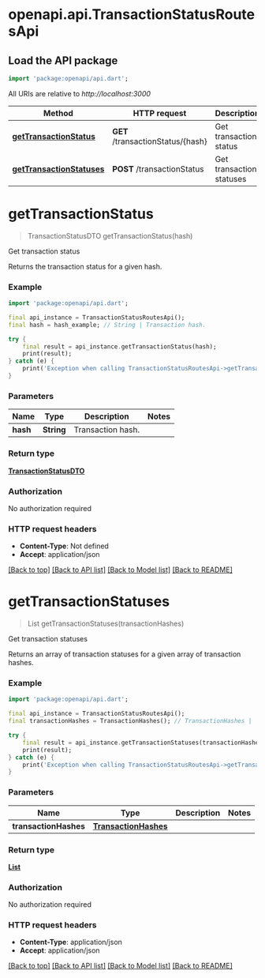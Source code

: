 # openapi.api.TransactionStatusRoutesApi

## Load the API package
```dart
import 'package:openapi/api.dart';
```

All URIs are relative to *http://localhost:3000*

Method | HTTP request | Description
------------- | ------------- | -------------
[**getTransactionStatus**](TransactionStatusRoutesApi.md#gettransactionstatus) | **GET** /transactionStatus/{hash} | Get transaction status
[**getTransactionStatuses**](TransactionStatusRoutesApi.md#gettransactionstatuses) | **POST** /transactionStatus | Get transaction statuses


# **getTransactionStatus**
> TransactionStatusDTO getTransactionStatus(hash)

Get transaction status

Returns the transaction status for a given hash.

### Example
```dart
import 'package:openapi/api.dart';

final api_instance = TransactionStatusRoutesApi();
final hash = hash_example; // String | Transaction hash.

try {
    final result = api_instance.getTransactionStatus(hash);
    print(result);
} catch (e) {
    print('Exception when calling TransactionStatusRoutesApi->getTransactionStatus: $e\n');
}
```

### Parameters

Name | Type | Description  | Notes
------------- | ------------- | ------------- | -------------
 **hash** | **String**| Transaction hash. | 

### Return type

[**TransactionStatusDTO**](TransactionStatusDTO.md)

### Authorization

No authorization required

### HTTP request headers

 - **Content-Type**: Not defined
 - **Accept**: application/json

[[Back to top]](#) [[Back to API list]](../README.md#documentation-for-api-endpoints) [[Back to Model list]](../README.md#documentation-for-models) [[Back to README]](../README.md)

# **getTransactionStatuses**
> List<TransactionStatusDTO> getTransactionStatuses(transactionHashes)

Get transaction statuses

Returns an array of transaction statuses for a given array of transaction hashes.

### Example
```dart
import 'package:openapi/api.dart';

final api_instance = TransactionStatusRoutesApi();
final transactionHashes = TransactionHashes(); // TransactionHashes | 

try {
    final result = api_instance.getTransactionStatuses(transactionHashes);
    print(result);
} catch (e) {
    print('Exception when calling TransactionStatusRoutesApi->getTransactionStatuses: $e\n');
}
```

### Parameters

Name | Type | Description  | Notes
------------- | ------------- | ------------- | -------------
 **transactionHashes** | [**TransactionHashes**](TransactionHashes.md)|  | 

### Return type

[**List<TransactionStatusDTO>**](TransactionStatusDTO.md)

### Authorization

No authorization required

### HTTP request headers

 - **Content-Type**: application/json
 - **Accept**: application/json

[[Back to top]](#) [[Back to API list]](../README.md#documentation-for-api-endpoints) [[Back to Model list]](../README.md#documentation-for-models) [[Back to README]](../README.md)

